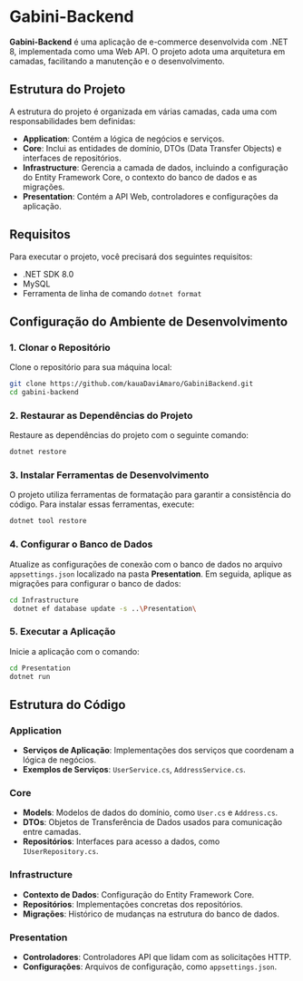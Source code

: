# Gabini-Backend

**Gabini-Backend** é uma aplicação de e-commerce desenvolvida com .NET 8, implementada como uma Web API. O projeto adota uma arquitetura em camadas, facilitando a manutenção e o desenvolvimento.

## Estrutura do Projeto

A estrutura do projeto é organizada em várias camadas, cada uma com responsabilidades bem definidas:

- **Application**: Contém a lógica de negócios e serviços.
- **Core**: Inclui as entidades de domínio, DTOs (Data Transfer Objects) e interfaces de repositórios.
- **Infrastructure**: Gerencia a camada de dados, incluindo a configuração do Entity Framework Core, o contexto do banco de dados e as migrações.
- **Presentation**: Contém a API Web, controladores e configurações da aplicação.

## Requisitos

Para executar o projeto, você precisará dos seguintes requisitos:

- .NET SDK 8.0
- MySQL
- Ferramenta de linha de comando `dotnet format`

## Configuração do Ambiente de Desenvolvimento

### 1. Clonar o Repositório

Clone o repositório para sua máquina local:

```bash
git clone https://github.com/kauaDaviAmaro/GabiniBackend.git
cd gabini-backend
```

### 2. Restaurar as Dependências do Projeto

Restaure as dependências do projeto com o seguinte comando:

```bash
dotnet restore
```

### 3. Instalar Ferramentas de Desenvolvimento

O projeto utiliza ferramentas de formatação para garantir a consistência do código. Para instalar essas ferramentas, execute:

```bash
dotnet tool restore
```

### 4. Configurar o Banco de Dados

Atualize as configurações de conexão com o banco de dados no arquivo `appsettings.json` localizado na pasta **Presentation**. Em seguida, aplique as migrações para configurar o banco de dados:

```bash
cd Infrastructure
 dotnet ef database update -s ..\Presentation\
 ```

### 5. Executar a Aplicação

Inicie a aplicação com o comando:

```bash
cd Presentation
dotnet run
```

## Estrutura do Código

### Application

- **Serviços de Aplicação**: Implementações dos serviços que coordenam a lógica de negócios.
- **Exemplos de Serviços**: `UserService.cs`, `AddressService.cs`.

### Core

- **Models**: Modelos de dados do domínio, como `User.cs` e `Address.cs`.
- **DTOs**: Objetos de Transferência de Dados usados para comunicação entre camadas.
- **Repositórios**: Interfaces para acesso a dados, como `IUserRepository.cs`.

### Infrastructure

- **Contexto de Dados**: Configuração do Entity Framework Core.
- **Repositórios**: Implementações concretas dos repositórios.
- **Migrações**: Histórico de mudanças na estrutura do banco de dados.

### Presentation

- **Controladores**: Controladores API que lidam com as solicitações HTTP.
- **Configurações**: Arquivos de configuração, como `appsettings.json`.